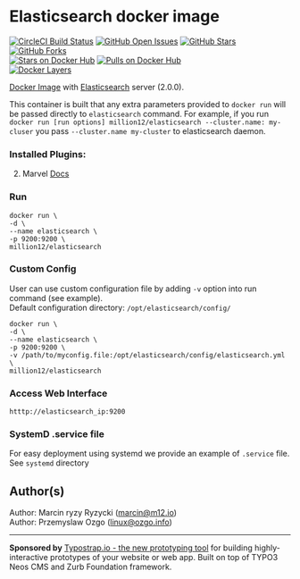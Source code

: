 # Elasticsearch docker image
[![CircleCI Build Status](https://img.shields.io/circleci/project/million12/docker-elasticsearch/master.svg)](https://circleci.com/gh/million12/docker-elasticsearch/tree/master)
[![GitHub Open Issues](https://img.shields.io/github/issues/million12/docker-elasticsearch.svg)](https://github.com/million12/docker-elasticsearch/issues)
[![GitHub Stars](https://img.shields.io/github/stars/million12/docker-elasticsearch.svg)](https://github.com/million12/docker-elasticsearch)
[![GitHub Forks](https://img.shields.io/github/forks/million12/docker-elasticsearch.svg)](https://github.com/million12/docker-elasticsearch)  
[![Stars on Docker Hub](https://img.shields.io/docker/stars/million12/elasticsearch.svg)](https://hub.docker.com/r/million12/elasticsearch)
[![Pulls on Docker Hub](https://img.shields.io/docker/pulls/million12/elasticsearch.svg)](https://hub.docker.com/r/million12/elasticsearch)  
[![Docker Layers](https://badge.imagelayers.io/million12/elasticsearch:latest.svg)](https://hub.docker.com/r/million12/elasticsearch)

[Docker Image](https://registry.hub.docker.com/u/million12/elasticsearch/) with [Elasticsearch](http://www.elasticsearch.org/) server (2.0.0).

This container is built that any extra parameters provided to `docker run` will be passed directly to `elasticsearch` command. For example, if you run `docker run [run options] million12/elasticsearch --cluster.name: my-cluser` you pass `--cluster.name my-cluster` to elasticsearch daemon.


### Installed Plugins:

2. Marvel [Docs](http://www.elasticsearch.org/overview/marvel/)

### Run
    docker run \
    -d \
    --name elasticsearch \
    -p 9200:9200 \
    million12/elasticsearch

### Custom Config
User can use custom configuration file by adding `-v` option into run command (see example).  
Default configuration directory: `/opt/elasticsearch/config/`  

    docker run \
    -d \
    --name elasticsearch \
    -p 9200:9200 \
    -v /path/to/myconfig.file:/opt/elasticsearch/config/elasticsearch.yml \
    million12/elasticsearch

### Access Web Interface
`htttp://elasticsearch_ip:9200`  

### SystemD .service file
For easy deployment using systemd we provide an example of `.service` file. See `systemd` directory

## Author(s)

Author: Marcin ryzy Ryzycki (<marcin@m12.io>)  
Author: Przemyslaw Ozgo (<linux@ozgo.info>)

---

**Sponsored by** [Typostrap.io - the new prototyping tool](http://typostrap.io/) for building highly-interactive prototypes of your website or web app. Built on top of TYPO3 Neos CMS and Zurb Foundation framework.

